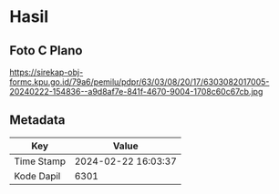 # Hasil

## Foto C Plano

https://sirekap-obj-formc.kpu.go.id/79a6/pemilu/pdpr/63/03/08/20/17/6303082017005-20240222-154836--a9d8af7e-841f-4670-9004-1708c60c67cb.jpg


## Metadata

| Key        | Value               |
| ---------- | ------------------- |
| Time Stamp | 2024-02-22 16:03:37 |
| Kode Dapil | 6301                |



